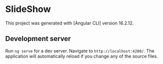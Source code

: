 # SlideShow

This project was generated with [Angular CLI] version 16.2.12.

## Development server

Run `ng serve` for a dev server. Navigate to `http://localhost:4200/`. 
The application will automatically reload if you change any of the source files.


